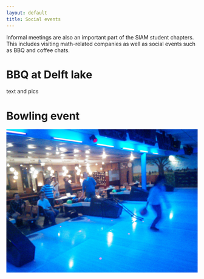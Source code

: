 ```yaml
---
layout: default
title: Social events
---
```


Informal meetings are also an important part of the SIAM student chapters. This includes visiting math-related companies as well as social events such as BBQ and coffee chats.

BBQ at Delft lake
===

text and pics



Bowling event
===

![SIAM Student Chapter bowling night](/images/bowling/IMG_20131024_195424.jpg)